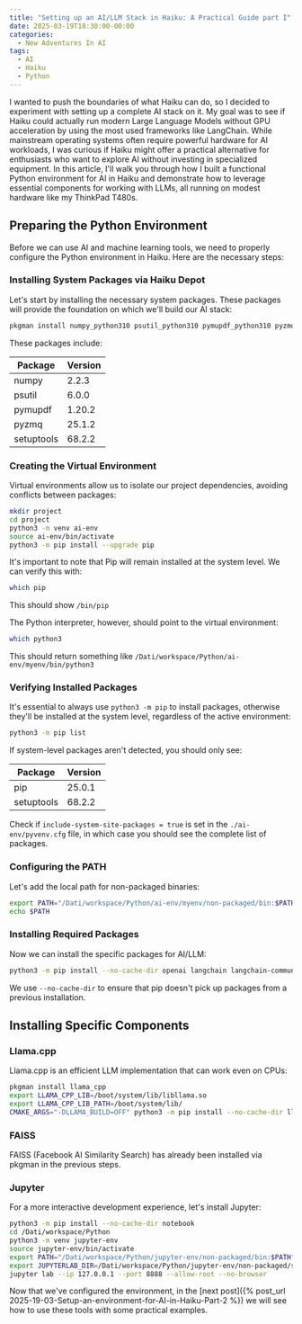```yaml
---
title: "Setting up an AI/LLM Stack in Haiku: A Practical Guide part I"
date: 2025-03-19T18:30:00-00:00
categories:
  - New Adventures In AI
tags:
  - AI
  - Haiku
  - Python
---
```


I wanted to push the boundaries of what Haiku can do, so I decided to experiment with setting up a complete AI stack on it. My goal was to see if Haiku could actually run modern Large Language Models without GPU acceleration by using the most used frameworks like LangChain. While mainstream operating systems often require powerful hardware for AI workloads, I was curious if Haiku might offer a practical alternative for enthusiasts who want to explore AI without investing in specialized equipment. In this article, I'll walk you through how I built a functional Python environment for AI in Haiku and demonstrate how to leverage essential components for working with LLMs, all running on modest hardware like my ThinkPad T480s.

## Preparing the Python Environment

Before we can use AI and machine learning tools, we need to properly configure the Python environment in Haiku. Here are the necessary steps:

### Installing System Packages via Haiku Depot

Let's start by installing the necessary system packages. These packages will provide the foundation on which we'll build our AI stack:

```bash
pkgman install numpy_python310 psutil_python310 pymupdf_python310 pyzmq_python310 setuptools_python310 faiss_python310

```

These packages include:

| Package | Version |
| --- | --- |
| numpy | 2.2.3 |
| psutil | 6.0.0 |
| pymupdf | 1.20.2 |
| pyzmq | 25.1.2 |
| setuptools | 68.2.2 |

### Creating the Virtual Environment

Virtual environments allow us to isolate our project dependencies, avoiding conflicts between packages:

```bash
mkdir project
cd project
python3 -m venv ai-env
source ai-env/bin/activate
python3 -m pip install --upgrade pip

```

It's important to note that Pip will remain installed at the system level. We can verify this with:

```bash
which pip

```

This should show `/bin/pip`

The Python interpreter, however, should point to the virtual environment:

```bash
which python3
```

This should return something like `/Dati/workspace/Python/ai-env/myenv/bin/python3`

### Verifying Installed Packages

It's essential to always use `python3 -m pip` to install packages, otherwise they'll be installed at the system level, regardless of the active environment:

```bash
python3 -m pip list
```

If system-level packages aren't detected, you should only see:

| Package | Version |
| --- | --- |
| pip | 25.0.1 |
| setuptools | 68.2.2 |

Check if `include-system-site-packages = true` is set in the `./ai-env/pyvenv.cfg` file, in which case you should see the complete list of packages.

### Configuring the PATH

Let's add the local path for non-packaged binaries:

```bash
export PATH="/Dati/workspace/Python/ai-env/myenv/non-packaged/bin:$PATH"
echo $PATH
```

### Installing Required Packages

Now we can install the specific packages for AI/LLM:

```bash
python3 -m pip install --no-cache-dir openai langchain langchain-community langchain-openai
```

We use `--no-cache-dir` to ensure that pip doesn't pick up packages from a previous installation.

## Installing Specific Components

### Llama.cpp

Llama.cpp is an efficient LLM implementation that can work even on CPUs:

```bash
pkgman install llama_cpp
export LLAMA_CPP_LIB=/boot/system/lib/libllama.so
export LLAMA_CPP_LIB_PATH=/boot/system/lib/
CMAKE_ARGS="-DLLAMA_BUILD=OFF" python3 -m pip install --no-cache-dir llama-cpp-python
```

### FAISS

FAISS (Facebook AI Similarity Search) has already been installed via pkgman in the previous steps.

### Jupyter

For a more interactive development experience, let's install Jupyter:

```bash
python3 -m pip install --no-cache-dir notebook
cd /Dati/workspace/Python
python3 -m venv jupyter-env
source jupyter-env/bin/activate
export PATH="/Dati/workspace/Python/jupyter-env/non-packaged/bin:$PATH"
export JUPYTERLAB_DIR=/Dati/workspace/Python/jupyter-env/non-packaged/share/jupyter/lab
jupyter lab --ip 127.0.0.1 --port 8888 --allow-root --no-browser
```

Now that we've configured the environment, in the [next post]({% post_url 2025-19-03-Setup-an-environment-for-AI-in-Haiku-Part-2 %}) we will see how to use these tools with some practical examples.
